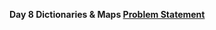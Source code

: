 <b>Day 8 Dictionaries & Maps <b>
<a href="https://www.hackerrank.com/challenges/30-dictionaries-and-maps/problem">Problem Statement</a>

